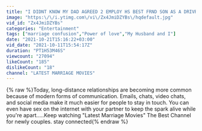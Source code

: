 ```yaml
---
title: "I DIDNT KNOW MY DAD AGREED 2 EMPLOY HS BEST FRND SON AS A DRIVR JST 2 MAK ME FIND TRU LOV - nigerian"
image: "https:\/\/i.ytimg.com\/vi\/Zx4JmiDZYBs\/hqdefault.jpg"
vid_id: "Zx4JmiDZYBs"
categories: "Entertainment"
tags: ["marriage confusion","Power of love","My Husband and I"]
date: "2021-10-21T15:16:22+03:00"
vid_date: "2021-10-11T15:54:17Z"
duration: "PT1H53M46S"
viewcount: "27094"
likeCount: "185"
dislikeCount: "18"
channel: "LATEST MARRIAGE MOVIES"
---
```

{% raw %}Today, long-distance relationships are becoming more common because of modern forms of communication. Emails, chats, video chats, and social media make it much easier for people to stay in touch. You can even have sex on the internet with your partner to keep the spark alive while you're apart.....Keep watching &quot;Latest Marriage Movies&quot; The Best Channel for newly couples. stay connected{% endraw %}
